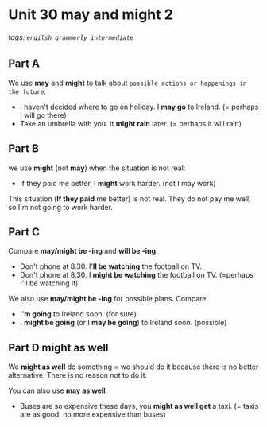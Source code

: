 # Unit 30 may and might 2
###### tags: `engilsh grammerly intermediate`

## Part A
We use **may** and **might** to talk about `possible actions or happenings in the future`:
- I haven't decided where to go on holiday. I **may go** to Ireland. (= perhaps I will go there)
- Take an umbrella with you. It **might rain** later. (= perhaps it will rain)

## Part B
we use **might** (not **may**) when the situation is not real:
- If they paid me better, I **might** work harder. (not I may work)

This situation (**If they paid** me better) is not real. They do not pay me well, so I'm not going to work harder.

## Part C
Compare **may/might be -ing** and **will be -ing**:
- Don't phone at 8.30. I'**ll be watching** the football on TV.
- Don't phone at 8.30. I **might be watching** the football on TV. (=perhaps I'll be watching it)

We also use **may/might be -ing** for possible plans. Compare:
- I'**m going** to Ireland soon. (for sure)
- I **might be going** (or I **may be going**) to Ireland soon. (possible)

## Part D might as well
We **might as well** do something = we should do it because there is no better alternative. There is no reason not to do it.

You can also use **may as well**.

- Buses are so expensive these days, you **might as well get** a taxi. (= taxis are as good, no more expensive than buses)
